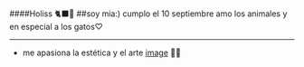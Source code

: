 ####Holiss 🐈‍⬛🖤
##soy mia:) cumplo el 10 septiembre amo los animales y en especial a los gatos♡ 
___
* me apasiona la estética y el arte
[image](https://g.co/about/ggdpd3)
🔮💜
